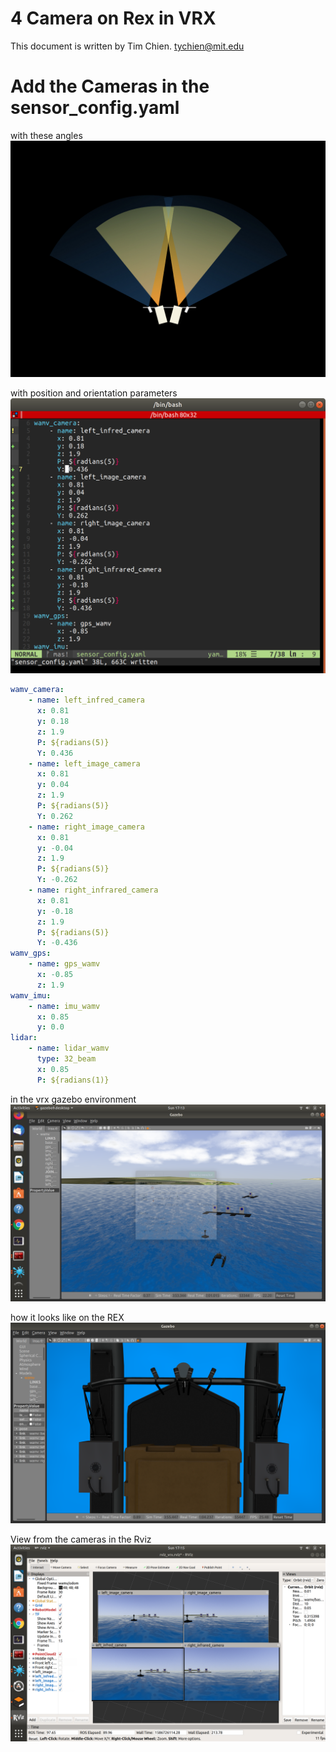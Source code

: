 # 4 Camera on Rex in VRX 

This document is written by Tim Chien. tychien@mit.edu

# Add the Cameras in the sensor_config.yaml

with these angles
![IR 25 18 IM 15 8](https://github.com/tychien/mitseagrantauv/blob/master/CAMERA_ANGLE/CameraAngel/CameraAngel.009.jpeg)

with position and orientation parameters
![yaml](https://github.com/tychien/mitseagrantauv/blob/master/VRX/Screenshot%20from%202020-04-12%2016-30-23.png)

```yaml
wamv_camera:
    - name: left_infred_camera
      x: 0.81
      y: 0.18
      z: 1.9
      P: ${radians(5)}
      Y: 0.436
    - name: left_image_camera
      x: 0.81
      y: 0.04
      z: 1.9
      P: ${radians(5)}
      Y: 0.262
    - name: right_image_camera
      x: 0.81
      y: -0.04
      z: 1.9
      P: ${radians(5)}
      Y: -0.262
    - name: right_infrared_camera
      x: 0.81
      y: -0.18
      z: 1.9
      P: ${radians(5)}
      Y: -0.436
wamv_gps:
    - name: gps_wamv
      x: -0.85
      z: 1.9
wamv_imu:
    - name: imu_wamv
      x: 0.85
      y: 0.0
lidar:
    - name: lidar_wamv
      type: 32_beam
      x: 0.85
      P: ${radians(1)}
```

in the vrx gazebo environment
![VRX](https://github.com/tychien/mitseagrantauv/blob/master/VRX/Screenshot%20from%202020-04-12%2017-13-32.png)

how it looks like on the REX 
![REX](https://github.com/tychien/mitseagrantauv/blob/master/VRX/Screenshot%20from%202020-04-12%2016-29-04.png)

View from the cameras in the Rviz 
![Rviz](https://github.com/tychien/mitseagrantauv/blob/master/VRX/Screenshot%20from%202020-04-12%2017-15-16.png)


